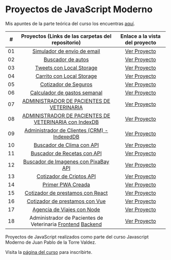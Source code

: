 # Proyectos de JavaScript Moderno

Mis apuntes de la parte teórica del curso los encuentras [aquí](https://github.com/sebasgrandes/apuntes-js-modern/).

|  #  |                                                       Proyectos (Links de las carpetas del repositorio)                                                       |                Enlace a la vista del proyecto                |
| :-: | :-----------------------------------------------------------------------------------------------------------------------------------------------------------: | :----------------------------------------------------------: |
| 01  |                 [Simulador de envio de email](https://github.com/sebasgrandes/projects-js-modern/tree/main/projects/01-sim-envio-email-main)                  |      [Ver Proyecto](https://sebasgrandes6.netlify.app/)      |
| 02  |                     [Buscador de autos](https://github.com/sebasgrandes/projects-js-modern/tree/main/projects/02-buscador-autos-js-main)                      |      [Ver Proyecto](https://sebasgrandes7.netlify.app/)      |
| 03  |                [Tweets con Local Storage](https://github.com/sebasgrandes/projects-js-modern/tree/main/projects/03-tweets-local-storage-main)                 |      [Ver Proyecto](https://sebasgrandes8.netlify.app)       |
| 04  |               [Carrito con Local Storage](https://github.com/sebasgrandes/projects-js-modern/tree/main/projects/04-carrito-local-storage-main)                |      [Ver Proyecto](https://sebasgrandes9.netlify.app)       |
| 05  |                    [Cotizador de Seguros](https://github.com/sebasgrandes/projects-js-modern/tree/main/projects/05-cotizador-seguros-main)                    |      [Ver Proyecto](https://sebasgrandes10.netlify.app)      |
| 06  |               [Calculador de gastos semanal](https://github.com/sebasgrandes/projects-js-modern/tree/main/projects/06-calc-gasto-semanal-main)                |      [Ver Proyecto](https://sebasgrandes11.netlify.app)      |
| 07  |           [ADMINISTRADOR DE PACIENTES DE VETERINARIA](https://github.com/sebasgrandes/projects-js-modern/tree/main/projects/07-apv-javascript-main)           |      [Ver Proyecto](https://sebasgrandes12.netlify.app)      |
| 08  | [ADMINISTRADOR DE PACIENTES DE VETERINARIA con IndexDB](https://github.com/sebasgrandes/projects-js-modern/tree/main/projects/08-apv-javascript-indexDB-main) |      [Ver Proyecto](https://sebasgrandes13.netlify.app)      |
| 09  |      [Administrador de Clientes (CRM) - IndexedDB](https://github.com/sebasgrandes/projects-js-modern/tree/main/projects/09-crm-indexdb-javascript-main)      |      [Ver Proyecto](https://sebasgrandes14.netlify.app)      |
| 10  |                   [Buscador de Clima con API](https://github.com/sebasgrandes/projects-js-modern/tree/main/projects/10-buscador-clima-main)                   |      [Ver Proyecto](https://sebasgrandes15.netlify.app)      |
| 11  |                 [Buscador de Recetas con API](https://github.com/sebasgrandes/projects-js-modern/tree/main/projects/11-buscador-recetas-main)                 |      [Ver Proyecto](https://sebasgrandes16.netlify.app)      |
| 12  |      [Buscador de Imagenes con PixaBay API](https://github.com/sebasgrandes/projects-js-modern/tree/main/projects/12-buscador-imagenes-pixabay-api-main)      |      [Ver Proyecto](https://sebasgrandes17.netlify.app)      |
| 13  |                [Cotizador de Criptos API](https://github.com/sebasgrandes/projects-js-modern/tree/main/projects/13-cotizador-criptos-api-main)                |      [Ver Proyecto](https://sebasgrandes18.netlify.app)      |
| 14  |                         [Primer PWA Creada](https://github.com/sebasgrandes/projects-js-modern/tree/main/projects/14-apv-as-pwa-main)                         |      [Ver Proyecto](https://sebasgrandes19.netlify.app)      |
| 15  |          [Cotizador de prestamos con React](https://github.com/sebasgrandes/projects-js-modern/tree/main/projects/15-cotizador-prestamo-react-main)           |      [Ver Proyecto](https://sebasgrandes20.netlify.app)      |
| 16  |            [Cotizador de prestamos con Vue](https://github.com/sebasgrandes/projects-js-modern/tree/main/projects/16-cotizador-prestamo-vue-main)             |      [Ver Proyecto](https://sebasgrandes21.netlify.app)      |
| 17  |                                        [Agencia de Viajes con Node](https://github.com/sebasgrandes/agenciaViajesNode)                                        | [Ver Proyecto](https://agenciaviajesnode-b5y8.onrender.com/) |
| 18  |   Administrador de Pacientes de Veterinaria [Frontend](https://github.com/sebasgrandes/apv-frontend) [Backend](https://github.com/sebasgrandes/apv-backend)   |    [Ver Proyecto](https://apv-frontend-snowy.vercel.app/)    |

Proyectos de JavaScript realizados como parte del curso Javascript Moderno de Juan Pablo de la Torre Valdez.

Visita la [página del curso](https://www.udemy.com/course/javascript-moderno-guia-definitiva-construye-10-proyectos/) para inscribirte.
